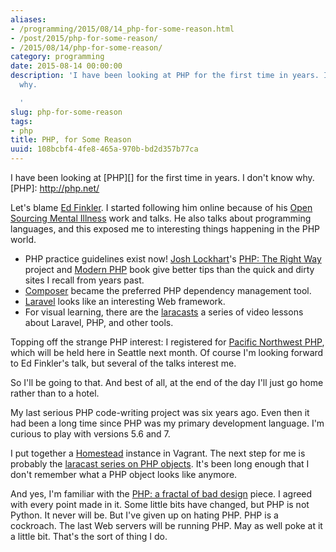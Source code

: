 ```yaml
---
aliases:
- /programming/2015/08/14_php-for-some-reason.html
- /post/2015/php-for-some-reason/
- /2015/08/14/php-for-some-reason/
category: programming
date: 2015-08-14 00:00:00
description: 'I have been looking at PHP for the first time in years. I don''t know
  why.

  '
slug: php-for-some-reason
tags:
- php
title: PHP, for Some Reason
uuid: 108bcbf4-4fe8-465a-970b-bd2d357b77ca
---
```


I have been looking at [PHP][] for the first time in years. I don't know why.
[PHP]: http://php.net/
<!--more-->

[Ed Finkler]: http://funkatron.com/
[Open Sourcing Mental Illness]: http://funkatron.com/osmi/

Let's blame [Ed Finkler][]. I started following him online because of his
[Open Sourcing Mental Illness][] work and talks. He also talks about
programming languages, and this exposed me to interesting things happening in
the PHP world.

[PHP: The Right Way]: http://www.phptherightway.com/
[Modern PHP]: http://shop.oreilly.com/product/0636920033868.do
[Josh Lockhart]: http://joshlockhart.com/
[Composer]: https://getcomposer.org/
[Laravel]: http://laravel.com/
[laracasts]: https://laracasts.com/

* PHP practice guidelines exist now! [Josh Lockhart][]'s [PHP: The Right Way][]
  project and [Modern PHP][] book give better tips than the quick and
  dirty sites I recall from years past.
* [Composer][] became the preferred PHP dependency management tool.
* [Laravel][] looks like an interesting Web framework.
* For visual learning, there are the [laracasts][] a series of video lessons about
  Laravel, PHP, and other tools.

[Pacific Northwest PHP]: http://www.pnwphp.com/

Topping off the strange PHP interest: I registered for [Pacific Northwest PHP][], which
will be held here in Seattle next month. Of course I'm looking forward to Ed Finkler's talk,
but several of the talks interest me.

So I'll be going to that. And best of all, at the end of the day I'll just go home rather than to a hotel.

My last serious PHP code-writing project was six years ago. Even then it had
been a long time since PHP was my primary development language. I'm curious
to play with versions 5.6 and 7.

[Homestead]: http://laravel.com/docs/5.1/homestead
[laracast series on PHP objects]: https://laracasts.com/series/object-oriented-bootcamp-in-php
I put together a [Homestead][] instance in Vagrant. The next step for me is probably the
[laracast series on PHP objects][]. It's been long enough that I don't remember what a PHP
object looks like anymore.
 
[PHP: a fractal of bad design]: http://eev.ee/blog/2012/04/09/php-a-fractal-of-bad-design/

And yes, I'm familiar with the [PHP: a fractal of bad design][] piece. I agreed with every point
made in it. Some little bits have changed, but PHP is not Python. It never will be. But I've given
up on hating PHP. PHP is a cockroach. The last Web servers will be running PHP. May as well poke
at it a little bit. That's the sort of thing I do.